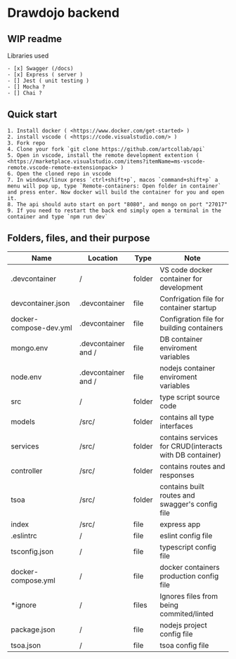 # Drawdojo backend

## WIP readme

Libraries used

    - [x] Swagger (/docs)
    - [x] Express ( server )
    - [] Jest ( unit testing )
    - [] Mocha ?
    - [] Chai ?

## Quick start

    1. Install docker ( <https://www.docker.com/get-started> )
    2. install vscode ( <https://code.visualstudio.com/> )
    3. Fork repo
    4. Clone your fork `git clone https://github.com/artcollab/api`
    5. Open in vscode, install the remote development extention ( <https://marketplace.visualstudio.com/items?itemName=ms-vscode-remote.vscode-remote-extensionpack> )
    6. Open the cloned repo in vscode
    7. In windows/linux press `ctrl+shift+p`, macos `command+shift+p` a menu will pop up, type `Remote-containers: Open folder in container` and press enter. Now docker will build the container for you and open it.
    8. The api should auto start on port "8080", and mongo on port "27017"
    9. If you need to restart the back end simply open a terminal in the container and type `npm run dev`

## Folders, files, and their purpose

| Name                   | Location            | Type   | Note                                                    |
| ---------------------- | ------------------- | ------ | ------------------------------------------------------- |
| .devcontainer          | /                   | folder | VS code docker container for development                |
| devcontainer.json      | .devcontainer       | file   | Confrigation file for container startup                 |
| docker-compose-dev.yml | .devcontainer       | file   | Configration file for building containers               |
| mongo.env              | .devcontainer and / | file   | DB container enviroment variables                       |
| node.env               | .devcontainer and / | file   | nodejs container enviroment variables                   |
| src                    | /                   | folder | type script source code                                 |
| models                 | /src/               | folder | contains all type interfaces                            |
| services               | /src/               | folder | contains services for CRUD(interacts with DB container) |
| controller             | /src/               | folder | contains routes and responses                           |
| tsoa                   | /src/               | folder | contains built routes and swagger's config file         |
| index                  | /src/               | file   | express app                                             |
| .eslintrc              | /                   | file   | eslint config file                                      |
| tsconfig.json          | /                   | file   | typescript config file                                  |
| docker-compose.yml     | /                   | file   | docker containers production config file                |
| \*ignore               | /                   | files  | Ignores files from being commited/linted                |
| package.json           | /                   | file   | nodejs project config file                              |
| tsoa.json              | /                   | file   | tsoa config file                                        |
